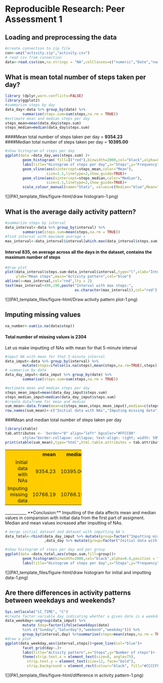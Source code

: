 # Reproducible Research: Peer Assessment 1


## Loading and preprocessing the data

```r
#create connection to zip file
con<-unz("activity.zip","activity.csv")
# read csv from connection
data<-read.csv(con,na.strings = "NA",colClasses=c("numeric","Date","numeric"))
```

## What is mean total number of steps taken per day?

```r
library (dplyr,warn.conflicts=FALSE)
library(ggplot2)
#summarize steps by day
data_day<-data %>% group_by(date) %>% 
        summarise(steps.sum=sum(steps,na.rm = TRUE))
#estimate mean and median steps per day
steps_mean=mean(data_day$steps.sum)
steps_median=median(data_day$steps.sum)
```

####Mean total number of steps taken per day = **9354.23**  
####Median total number of steps taken per day = **10395.00**


```r
#show histogram of steps per day
ggplot(data =data_day,aes(steps.sum) )+
        geom_histogram( fill=I("red"),binwidth=2000,col="black",alpha=0.6)+
        labs(title="Histogram of steps per day",x="Steps",y="Frequency")+
        geom_vline(aes(xintercept=steps_mean,color="Mean"),
                   size=1.1,linetype=2,show_guide=TRUE)+
        geom_vline(aes(xintercept=steps_median,color="Median"),
                   size=1.1,linetype=2,show_guide=TRUE)+
        scale_colour_manual(name="Stats", values=c(Median="blue",Mean="green"))
```

![](PA1_template_files/figure-html/draw histogram-1.png) 


## What is the average daily activity pattern?

```r
#summarize steps by interval
data_interval<-data %>% group_by(interval) %>% 
        summarise(steps.sum=mean(steps,na.rm = TRUE))
#find interval with maximum average s
max_interval<-data_interval$interval[which.max(data_interval$steps.sum)]
```
  
#### Interval **835**, on average across all the days in the dataset, contains the maximum number of steps  

```r
#draw plot
plot(data_interval$steps.sum~data_interval$interval,type="l",xlab="Interval",
     ylab="Mean steps",main="Activity pattern",col="blue")
abline(v=max_interval,col="red",lty = 2)
text(max_interval+490,190,paste("Interval with max steps:",
                                as.character(max_interval)),col="red")
```

![](PA1_template_files/figure-html/Draw activity pattern plot-1.png) 

## Imputing missing values

```r
na_number<-sum(is.na(data$step))
```
#### Total number of missing values is  **2304**

Let us make imputting of NAs with mean for that 5-minute interval  

```r
#imput NA with mean for that 5-minute interval
data_imput<-data %>% group_by(interval) %>%
        mutate(steps=ifelse(is.na(steps),mean(steps,na.rm=TRUE),steps))
# summarise by date
data_day_imput<-data_imput %>% group_by(date) %>% 
        summarise(steps.sum=sum(steps,na.rm = TRUE))
```


```r
#estimate mean and median steps per day
steps_mean_imput=mean(data_day_imput$steps.sum)
steps_median_imput=median(data_day_imput$steps.sum)
#create dataframe for mean and median
sum_mean<-data.frame(mean=c(steps_mean,steps_mean_imput),median=c(steps_median,steps_mean_imput))
row.names(sum_mean)<-c("Initial data with NAs","Imputing missing data")
```
###Mean and median total number of steps taken per day

```r
library(xtable)
tab.attributes <- 'border="0" align="left" bgcolor="#FFCC00" 
        style="border-collapse: collapse; text-align: right; width: 50%; "'
print(xtable(sum_mean),type="html",html.table.attributes = tab.attributes)  
```

<!-- html table generated in R 3.2.2 by xtable 1.7-4 package -->
<!-- Wed Sep 23 09:58:21 2015 -->
<table border="0" bgcolor="#FFCC00" 
        style="border-collapse: collapse; text-align: right; width: 50%; ">
<tr> <th>  </th> <th> mean </th> <th> median </th>  </tr>
  <tr> <td align="right"> Initial data with NAs </td> <td align="right"> 9354.23 </td> <td align="right"> 10395.00 </td> </tr>
  <tr> <td align="right"> Imputing missing data </td> <td align="right"> 10766.19 </td> <td align="right"> 10766.19 </td> </tr>
   </table>
___________
  **Conclusion:** Imputting of the data affects mean and median values in 
  comparision with initial data from the first part of assigment. 
  Median and mean values increased after imputting of NAs.
  

```r
# merge initial dataset and dataset with imputting NA's
data_total<-rbind(data_day_imput %>% mutate(group=factor("Imputting missing data"))
                  ,data_day %>% mutate(group=factor("Initial data with NAs")))
```


```r
#show histogram of steps per day and per group
ggplot(data =data_total,aes(steps.sum,fill=group))+
        geom_histogram(binwidth=2000,col="black",alpha=0.6,position = "dodge")+
        labs(title="Histogram of steps per day",x="Steps",y="Frequency")
```

![](PA1_template_files/figure-html/draw histogram for initial and imputting data-1.png) 

## Are there differences in activity patterns between weekdays and weekends?

```r
Sys.setlocale("LC_TIME", "C")
#create factor variable day indicating whether a given date is a weekday or weekend day
data_weekday<-ungroup(data_imput) %>% 
        mutate (day=factor(ifelse(weekdays(date)
        %in% c("Sunday","Saturday"),"weekend","weekday"))) %>%
        group_by(interval,day) %>%summarise(steps=mean(steps,na.rm = TRUE))
#draw a plot
ggplot(data_weekday,aes(interval,steps))+geom_line(col="blue")+
        facet_grid(day~.)+
        labs(title="Activity pattern",x="Steps",y="Number of steps")+
        theme(strip.text.x = element_text(size=8, angle=75),
          strip.text.y = element_text(size=12, face="bold"),
          strip.background = element_rect(colour="black", fill="#CCCCFF"))
```

![](PA1_template_files/figure-html/difference in activity pattern-1.png) 
